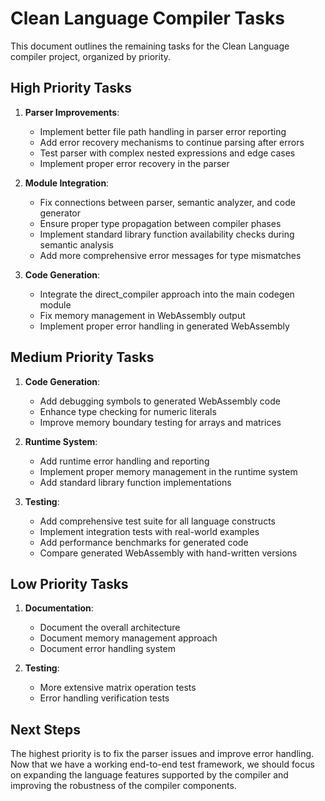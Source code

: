 # Clean Language Compiler Tasks

This document outlines the remaining tasks for the Clean Language compiler project, organized by priority.

## High Priority Tasks

1. **Parser Improvements**:
   - Implement better file path handling in parser error reporting
   - Add error recovery mechanisms to continue parsing after errors
   - Test parser with complex nested expressions and edge cases
   - Implement proper error recovery in the parser

2. **Module Integration**:
   - Fix connections between parser, semantic analyzer, and code generator
   - Ensure proper type propagation between compiler phases
   - Implement standard library function availability checks during semantic analysis
   - Add more comprehensive error messages for type mismatches

3. **Code Generation**:
   - Integrate the direct_compiler approach into the main codegen module
   - Fix memory management in WebAssembly output
   - Implement proper error handling in generated WebAssembly

## Medium Priority Tasks

1. **Code Generation**:
   - Add debugging symbols to generated WebAssembly code
   - Enhance type checking for numeric literals
   - Improve memory boundary testing for arrays and matrices

2. **Runtime System**:
   - Add runtime error handling and reporting
   - Implement proper memory management in the runtime system
   - Add standard library function implementations

3. **Testing**:
   - Add comprehensive test suite for all language constructs
   - Implement integration tests with real-world examples
   - Add performance benchmarks for generated code
   - Compare generated WebAssembly with hand-written versions

## Low Priority Tasks

1. **Documentation**:
   - Document the overall architecture
   - Document memory management approach
   - Document error handling system

2. **Testing**:
   - More extensive matrix operation tests
   - Error handling verification tests

## Next Steps

The highest priority is to fix the parser issues and improve error handling. Now that we have a working end-to-end test framework, we should focus on expanding the language features supported by the compiler and improving the robustness of the compiler components.
